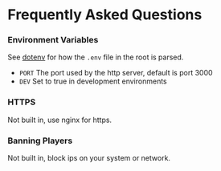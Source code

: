 # Frequently Asked Questions

### Environment Variables

See [dotenv](https://www.npmjs.com/package/dotenv) for how the `.env` file in the root is parsed.

- `PORT` The port used by the http server, default is port 3000
- `DEV` Set to true in development environments

### HTTPS

Not built in, use nginx for https.

### Banning Players

Not built in, block ips on your system or network.
